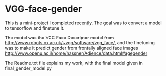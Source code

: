 # VGG-face-gender

This is a mini-project I completed recently. The goal was to convert a model to tensorflow and finetune it. 

The model was the VGG Face Descriptor model from http://www.robots.ox.ac.uk/~vgg/software/vgg_face/, and the finetuning was to make it predict gender from frontally aligned face images  http://www.openu.ac.il/home/hassner/Adience/data.html#agegender

The Readme.txt file explains my work, with the final model given in final_gender_model.py
